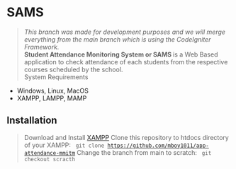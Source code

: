 # SAMS
> <i>This branch was made for development purposes and we will merge everything from the main branch which is using the CodeIgniter Framework.</i><br>
<b>Student Attendance Monitoring System or SAMS </b> is a Web Based application to check attendance of each students from the respective courses scheduled by the school.  
> System Requirements
* Windows, Linux, MacOS
* XAMPP, LAMPP, MAMP


## Installation
> Download and Install [XAMPP](https://www.apachefriends.org/download.html)
> Clone this repository to htdocs directory of your XAMPP: <code> git clone https://github.com/mboy1011/app-attendance-mmitm</code>
> Change the branch from main to scratch: <code> git checkout scracth </code>